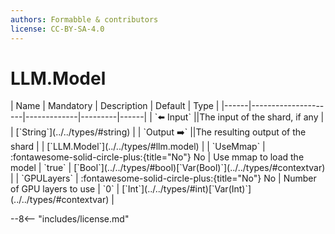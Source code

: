 ```yaml
---
authors: Formabble & contributors
license: CC-BY-SA-4.0
---
```



# LLM.Model

<div class="sh-parameters" markdown="1">
| Name | Mandatory | Description | Default | Type |
|------|---------------------|-------------|---------|------|
| `⬅️ Input` ||The input of the shard, if any | | [`String`](../../types/#string) |
| `Output ➡️` ||The resulting output of the shard | | [`LLM.Model`](../../types/#llm.model) |
| `UseMmap` | :fontawesome-solid-circle-plus:{title="No"} No  | Use mmap to load the model | `true` | [`Bool`](../../types/#bool)[`Var(Bool)`](../../types/#contextvar) |
| `GPULayers` | :fontawesome-solid-circle-plus:{title="No"} No  | Number of GPU layers to use | `0` | [`Int`](../../types/#int)[`Var(Int)`](../../types/#contextvar) |

</div>



--8<-- "includes/license.md"

